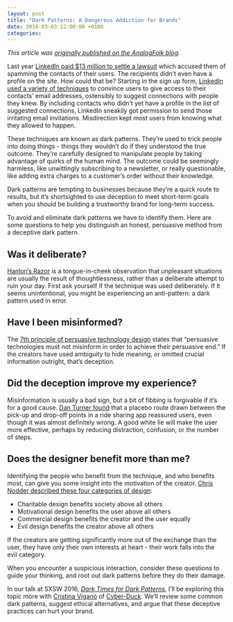 ```yaml
---
layout: post
title: "Dark Patterns: A Dangerous Addiction for Brands"
date: 2016-03-03 12:00:00 +0100
categories: 
---
```


_This article was [originally published on the AnalogFolk blog](http://analogfolk.com/news/dark-patterns)._

Last year [LinkedIn paid $13 million to settle a lawsuit](http://fortune.com/2015/10/05/linkedin-class-action/) which accused them of spamming the contacts of their users. The recipients didn’t even have a profile on the site. How could that be? Starting in the sign up form, [LinkedIn used a variety of techniques](https://medium.com/@danrschlosser/linkedin-dark-patterns-3ae726fe1462#.732fs3s3y) to convince users to give access to their contacts’ email addresses, ostensibly to suggest connections with people they knew. By including contacts who didn’t yet have a profile in the list of suggested connections, LinkedIn sneakily got permission to send those irritating email invitations. Misdirection kept most users from knowing what they allowed to happen.

These techniques are known as dark patterns. They’re used to trick people into doing things - things they wouldn’t do if they understood the true outcome. They’re carefully designed to manipulate people by taking advantage of quirks of the human mind. The outcome could be seemingly harmless, like unwittingly subscribing to a newsletter, or really questionable, like adding extra charges to a customer’s order without their knowledge.

Dark patterns are tempting to businesses because they’re a quick route to results, but it’s shortsighted to use deception to meet short-term goals when you should be building a trustworthy brand for long-term success.

To avoid and eliminate dark patterns we have to identify them. Here are some questions to help you distinguish an honest, persuasive method from a deceptive dark pattern.

## Was it deliberate?

[Hanlon’s Razor](https://en.wikipedia.org/wiki/Hanlon%27s_razor) is a tongue-in-cheek observation that unpleasant situations are usually the result of thoughtlessness, rather than a deliberate attempt to ruin your day. First ask yourself if the technique was used deliberately. If it seems unintentional, you might be experiencing an anti-pattern: a dark pattern used in error.

## Have I been misinformed?

The [7th principle of persuasive technology design](http://dl.acm.org/citation.cfm?id=301410) states that “persuasive technologies must not misinform in order to achieve their persuasive end.” If the creators have used ambiguity to hide meaning, or omitted crucial information outright, that’s deception.

## Did the deception improve my experience?

Misinformation is usually a bad sign, but a bit of fibbing is forgivable if it’s for a good cause. [Dan Turner found](http://alistapart.com/article/design-white-lies-ethics) that a placebo route drawn between the pick-up and drop-off points in a ride sharing app reassured users, even though it was almost definitely wrong. A good white lie will make the user more effective, perhaps by reducing distraction, confusion, or the number of steps.

## Does the designer benefit more than me?

Identifying the people who benefit from the technique, and who benefits most, can give you some insight into the motivation of the creator. [Chris Nodder described these four categories of design](http://evilbydesign.info/book/):

- Charitable design benefits society above all others
- Motivational design benefits the user above all others
- Commercial design benefits the creator and the user equally
- Evil design benefits the creator above all others

If the creators are getting significantly more out of the exchange than the user, they have only their own interests at heart - their work falls into the evil category.
  
When you encounter a suspicious interaction, consider these questions to guide your thinking, and root out dark patterns before they do their damage.

In our talk at SXSW 2016, [_Dark Times for Dark Patterns_](http://schedule.sxsw.com/2016/events/event_PP49272), I’ll be exploring this topic more with [Cristina Viganò](https://www.linkedin.com/in/cristinavigano/en) of [Cyber-Duck](https://www.cyber-duck.co.uk/). We’ll review some common dark patterns, suggest ethical alternatives, and argue that these deceptive practices can hurt your brand.